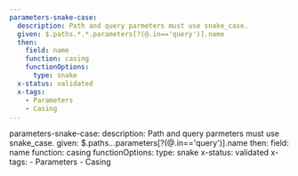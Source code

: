 ```yaml
---
parameters-snake-case:
  description: Path and query parmeters must use snake_case.
  given: $.paths.*.*.parameters[?(@.in=='query')].name
  then:
    field: name
    function: casing
    functionOptions:
      type: snake
  x-status: validated
  x-tags:
    - Parameters
    - Casing        
...
```

parameters-snake-case:
  description: Path and query parmeters must use snake_case.
  given: $.paths.*.*.parameters[?(@.in=='query')].name
  then:
    field: name
    function: casing
    functionOptions:
      type: snake
  x-status: validated
  x-tags:
    - Parameters
    - Casing        